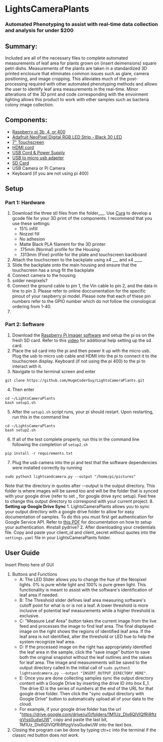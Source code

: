 # LightsCameraPlants
### Automated Phenotyping to assist with real-time data collection and analysis for under $200
## Summary:
Included are all of the necessary files to complete automated measurements of leaf area for plants grown on (insert deimensions) square petri dishs. Measurements of the plants are taken in a standardized 3D printed enclosure that eliminates common issues such as glare, camera positioning, and image cropping. This alleviates much of the post-processing required with other automated phenotyping methods and allows the user to identify leaf area measurements in the real-time. Minor alterations of the 3D print and code corresponding with the envoirment lighting allows this product to work with other samples such as bacteria colony image collection.
## Components:
- [Raspberry pi 3b, 4, or 400](https://www.adafruit.com/product/4296)
- [Adafruit NeoPixel Digital RGB LED Strip - Black 30 LED](https://www.adafruit.com/product/1460?length=1) 
- [7" Touchscreen](https://www.adafruit.com/product/2407)
- [HDMI cord](https://www.adafruit.com/product/2197)
- [USB Cord & Power Supply](https://www.adafruit.com/product/1995)
- [USB to micro usb adapter](https://www.adafruit.com/product/2185)
- [SD Card](https://www.adafruit.com/product/2820)
- USB Camera or Pi Camera
- Keyboard (if you are not using pi 400)
## Setup
### Part 1: Hardware
1. Download the three stl files from the folder___. Use [Cura](https://ultimaker.com/software/ultimaker-cura) to develop a gcode file for your 3D print of the components. I recommend that you use these settings:
   - 15% infill
   - Nozzel fill
   - No adhesion
   - Matte Black PLA filament for the 3D printer
   - .175mm (Normal) profile for the Housing
   - .1313mm (Fine) profile for the plate and touchscreen backboard
2. Attach the touchscreen to the backplate using x4 ___ and x4 ____
3. Slide the backplate onto the main housing and ensure that the touchscreen has a snug fit the backplate
4. Connect camera to the housing
5. solder neopixels?
6. Connect the ground cable to pin 1, the Vin cable to pin 2, and the data in line to pin 3. Please refer to online doccumentation for the specific pinout of your raspberry pi model. Please note that each of these pin numbers refer to the GPIO number which do not follow the cronological ordering from 1-40.
7. 
### Part 2: Software
1. Download the [Raspberry Pi Imager software](https://www.raspberrypi.com/software/) and setup the pi os on the fresh SD card. Refer to this [video](https://www.youtube.com/watch?v=ntaXWS8Lk34) for additional help setting up the sd card.
2. Place the sd card into the pi and then power it up with the micro usb. Plug the usb to micro usb cable and HDMI into the pi to connect it to the touchscreen display. Keyboard (if not using the pi 400) to the pi to interact with it.
3. Navigate to the terminal screen and enter
```
git clone https://github.com/HugeCoderGuy/LightsCameraPlants.git
```
4. Then enter
```
cd ~/LightsCameraPlants
bash setup1.sh
```
5. After the `setup1.sh` script runs, your pi should restart. Upon restarting, run this in the command line
```
cd ~/LightsCameraPlants
bash setup2.sh
```
6. If all of the test complete properly, run this in the command line following the completion of `setup2.sh`
```
pip install -r requirements.txt
```
7. Plug the usb camera into the pi and test that the software dependencies were installed correctly by running 
```
sudo python3 lightsandcamera.py --output "/home/pi/pictures"
```
Note that the directory in quotes after --output is the output directory. This folder is where images will be saved too and will be the folder that is synced with your google drive (refer to set _ for google drive sync setup). Feel free to change this output directory to correspond with your current project.
8. **Setting up Google Drive Sync**
     1. LightsCameraPlants allows you to sync your output directory with a google drive folder to allow for easy documentation of samples. To do this you must first get authentication for Google Service API. Refer to [this PDF](https://d35mpxyw7m7k7g.cloudfront.net/bigdata_1/Get+Authentication+for+Google+Service+API+.pdf) for documentation on how to setup your authentication. 
     #install pydrive?
     2. After downloading your credentials file. Copy and paste your client_id and client_secret without quotes into the `settings.yaml` file in your LightsCameraPlants folder.
## User Guide
Insert Photo here of GUI
1. Buttons and Functions
   - A: The LED Slider allows you to change the hue of the Neopixel lights. 0% is pure white light and 100% is pure green light. This functionality is meant to assist with the software's identification of leaf area if needed.
   - B: The Threshold slider defines leaf area measuring software's cutoff point for what is or is not a leaf. A lower threshold is more inclusive of potential leaf measurements while a higher threshold is exclusive.
   - C: "Measure Leaf Area" button takes the current image from the live feed and processes the image to find leaf area. The final displayed image on the right shows the regions of identified leaf area. If the leaf area is not identified, alter the threshold or LED hue to help the system recognize leaf area.
   - D: If the processed image on the right has appropriately identified the leaf area in the sample, click the "save image" button to save both the original snapshot without the leaf outlines and the values for leaf area. The image and measurements will be saved to the output directory called in the initial call of `sudo python3 lightsandcamera.py --output "INSERT_OUTPUT_DIRECTORY_HERE"`.
   - E: Once you are done collecting samples sync the output directory content with a Google Drive by inserting the drive ID into box E_1. The drive ID is the series of numbers at the end of the URL for that google drive folder. Then click the "sync output directory with Google Drive" button to automatically upload all of your data to the cloud.
    - For example, if your google drive folder has the url "https://drive.google.com/drive/u/0/folders/1M1Uz_Dlx6QlVlQfRi8ftzgViss0udwUW", copy and paste the last bit, 1M1Uz_Dlx6QlVlQfRi8ftzgViss0udwUW into the text box.
2. Closing the program can be done by typing ctr+c into the terminal if the classic red button does not work.

